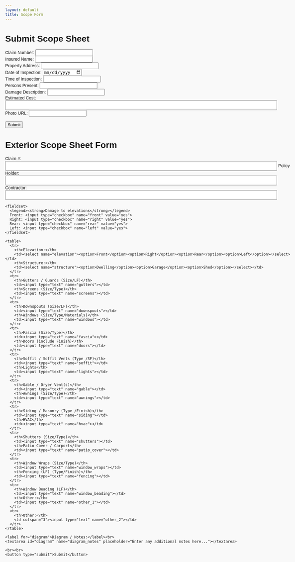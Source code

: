 ```yaml
---
layout: default
title: Scope Form
---
```

<body>
  <h1>Submit Scope Sheet</h1>
  <form action="index.html" method="get">
    <label>Claim Number: <input name="claim_number" required></label><br>
    <label>Insured Name: <input name="insured_name" required></label><br>
    <label>Property Address: <input name="property_address"></label><br>
    <label>Date of Inspection: <input type="date" name="date_of_inspection"></label><br>
    <label>Time of Inspection: <input name="time_of_inspection"></label><br>
    <label>Persons Present: <input name="persons_present"></label><br>
    <label>Damage Description: <input name="damage_description"></label><br>
    <label>Estimated Cost: <input type="number" name="estimated_cost"></label><br>
    <label>Photo URL: <input name="photo_url"></label><br><br>
    <button type="submit">Submit</button>
  </form>
</body>
<style>
    body {
      font-family: sans-serif;
      max-width: 1000px;
      margin: auto;
      padding: 20px;
      background: #f9f9f9;
    }
    table {
      width: 100%;
      border-collapse: collapse;
      margin-bottom: 20px;
    }
    th, td {
      border: 1px solid #aaa;
      padding: 8px;
      vertical-align: top;
    }
    th {
      background: #ddd;
    }
    input[type="text"], input[type="number"], textarea, select {
      width: 95%;
      padding: 6px;
      box-sizing: border-box;
    }
    textarea {
      height: 100px;
    }
  </style>
</head>
<body>

  <h1>Exterior Scope Sheet Form</h1>

  <form>
    <p>
      <label>Claim #: <input type="text" name="claim_number" required></label>
      <label>Policy Holder: <input type="text" name="policy_holder"></label>
      <label>Contractor: <input type="text" name="contractor"></label>
    </p>

    <fieldset>
      <legend><strong>Damage to elevations</strong></legend>
      Front: <input type="checkbox" name="front" value="yes">
      Right: <input type="checkbox" name="right" value="yes">
      Rear: <input type="checkbox" name="rear" value="yes">
      Left: <input type="checkbox" name="left" value="yes">
    </fieldset>

    <table>
      <tr>
        <th>Elevation:</th>
        <td><select name="elevation"><option>Front</option><option>Right</option><option>Rear</option><option>Left</option></select></td>
        <th>Structure:</th>
        <td><select name="structure"><option>Dwelling</option><option>Garage</option><option>Shed</option></select></td>
      </tr>
      <tr>
        <th>Gutters / Guards (Size/LF)</th>
        <td><input type="text" name="gutters"></td>
        <th>Screens (Size/Type)</th>
        <td><input type="text" name="screens"></td>
      </tr>
      <tr>
        <th>Downspouts (Size/LF)</th>
        <td><input type="text" name="downspouts"></td>
        <th>Windows (Size/Type/Materials)</th>
        <td><input type="text" name="windows"></td>
      </tr>
      <tr>
        <th>Fascia (Size/Type)</th>
        <td><input type="text" name="fascia"></td>
        <th>Doors (include Finish)</th>
        <td><input type="text" name="doors"></td>
      </tr>
      <tr>
        <th>Soffit / Soffit Vents (Type /SF)</th>
        <td><input type="text" name="soffit"></td>
        <th>Lights</th>
        <td><input type="text" name="lights"></td>
      </tr>
      <tr>
        <th>Gable / Dryer Vent(s)</th>
        <td><input type="text" name="gable"></td>
        <th>Awnings (Size/Type)</th>
        <td><input type="text" name="awnings"></td>
      </tr>
      <tr>
        <th>Siding / Masonry (Type /Finish)</th>
        <td><input type="text" name="siding"></td>
        <th>HVAC</th>
        <td><input type="text" name="hvac"></td>
      </tr>
      <tr>
        <th>Shutters (Size/Type)</th>
        <td><input type="text" name="shutters"></td>
        <th>Patio Cover / Carport</th>
        <td><input type="text" name="patio_cover"></td>
      </tr>
      <tr>
        <th>Window Wraps (Size/Type)</th>
        <td><input type="text" name="window_wraps"></td>
        <th>Fencing (LF) (Type/Finish)</th>
        <td><input type="text" name="fencing"></td>
      </tr>
      <tr>
        <th>Window Beading (LF)</th>
        <td><input type="text" name="window_beading"></td>
        <th>Other:</th>
        <td><input type="text" name="other_1"></td>
      </tr>
      <tr>
        <th>Other:</th>
        <td colspan="3"><input type="text" name="other_2"></td>
      </tr>
    </table>

    <label for="diagram">Diagram / Notes:</label><br>
    <textarea id="diagram" name="diagram_notes" placeholder="Enter any additional notes here..."></textarea>

    <br><br>
    <button type="submit">Submit</button>
  </form>

</body>
